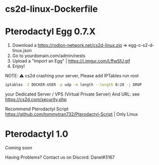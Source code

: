 # cs2d-linux-Dockerfile

# Pterodactyl Egg 0.7.X

1. Download a https://rodion-network.net/cs2d-linux.zip => egg-c-s2-d-linux.json
2. Go to yourdomain.com/admin/nests
3. Upload a "Import an Egg" | https://i.imgur.com/LffwSfJ.gif
4. Enjoy!

NOTE: ⚠️ cs2d crashing your server, Please add IPTables run root 
```sh
iptables -I DOCKER-USER -p udp -m length --length 0:28 -j DROP
``` 
your Dedicated Server / VPS (Virtual Private Server) And URL: see https://cs2d.com/security.php

Recommend Pterodactyl Script
https://github.com/tommytran732/Pterodactyl-Script | Only Linux

# Pterodactyl 1.0

Coming soon

Having Problems? Contact us on Discord: Danel#3167
